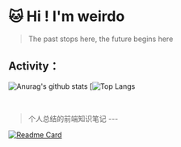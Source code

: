 
# 🐱 Hi ! I'm weirdo

> The past stops here, the future begins here


## Activity：


![Anurag's github stats](https://github-readme-stats.vercel.app/api?username=2WeirDo&show_icons=true&theme=nightowl)
[![Top Langs](https://github-readme-stats.vercel.app/api/top-langs/?username=2WeirDo)

<br/>



> 个人总结的前端知识笔记 --- 

[![Readme Card](https://github-readme-stats.vercel.app/api/pin/?username=2WeirDo&repo=notebook)](https://github.com/anuraghazra/github-readme-stats)

